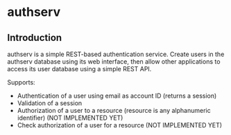 # authserv

## Introduction

authserv is a simple REST-based authentication service. Create users in the authserv database using its web interface, then allow other applications to access its user database using a simple REST API.

Supports:

* Authentication of a user using email as account ID (returns a session)
* Validation of a session
* Authorization of a user to a resource (resource is any alphanumeric identifier) (NOT IMPLEMENTED YET)
* Check authorization of a user for a resource  (NOT IMPLEMENTED YET)
